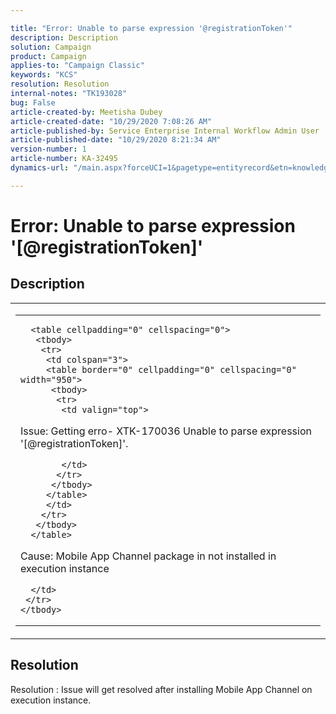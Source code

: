 ```yaml
---

title: "Error: Unable to parse expression '@registrationToken'"  
description: Description  
solution: Campaign  
product: Campaign  
applies-to: "Campaign Classic"  
keywords: "KCS"  
resolution: Resolution  
internal-notes: "TK193028"  
bug: False  
article-created-by: Meetisha Dubey  
article-created-date: "10/29/2020 7:08:26 AM"  
article-published-by: Service Enterprise Internal Workflow Admin User  
article-published-date: "10/29/2020 8:21:34 AM"  
version-number: 1  
article-number: KA-32495  
dynamics-url: "/main.aspx?forceUCI=1&pagetype=entityrecord&etn=knowledgearticle&id=8b6e2e7d-b519-eb11-a812-0022480698e2"

---
```


# Error:  Unable to parse expression '[@registrationToken]'

## Description


<table cellpadding="0" cellspacing="0">
 <tbody>
  <tr>
   <td colspan="3">
   <table border="0" cellpadding="0" cellspacing="0" width="950">
    <tbody>
     <tr>
      <td valign="top">
      
      <table cellpadding="0" cellspacing="0">
       <tbody>
        <tr>
         <td colspan="3">
         <table border="0" cellpadding="0" cellspacing="0" width="950">
          <tbody>
           <tr>
            <td valign="top">
            

Issue: Getting erro- XTK-170036 Unable to parse expression '[@registrationToken]'.

            </td>
           </tr>
          </tbody>
         </table>
         </td>
        </tr>
       </tbody>
      </table>
      

      

Cause: Mobile App Channel package in not installed in execution instance

      </td>
     </tr>
    </tbody>
   </table>
   </td>
  </tr>
 </tbody>
</table>





## Resolution

Resolution : Issue will get resolved after installing Mobile App Channel on execution instance.
